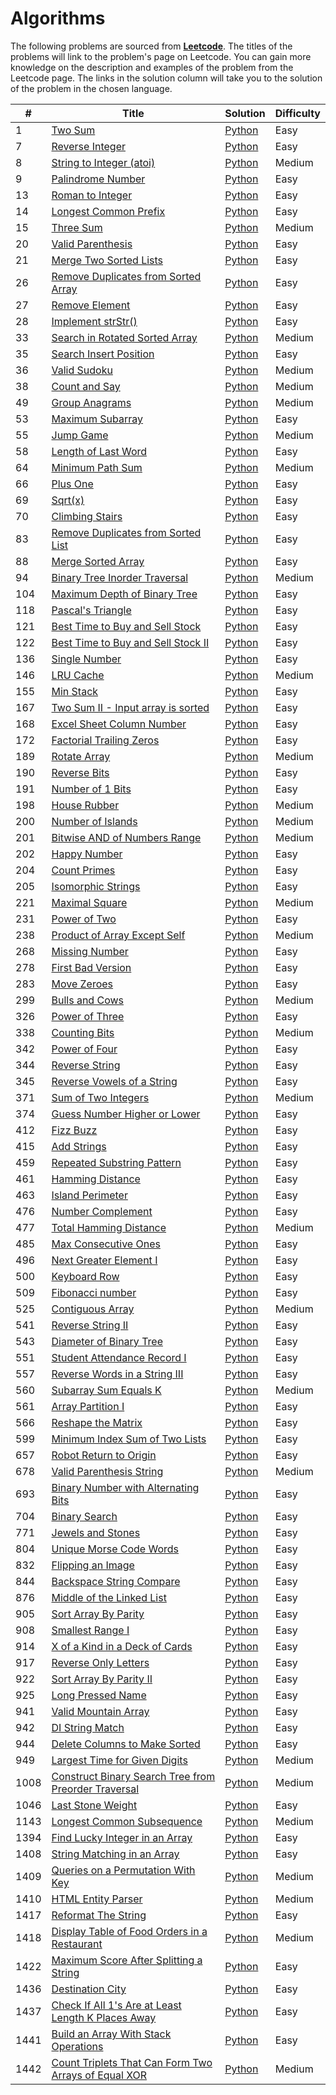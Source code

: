 # Algorithms
The following problems are sourced from [<b>Leetcode</b>](https://leetcode.com/). The titles of the problems will link to the problem's page on Leetcode. You can gain more knowledge on the description and examples of the problem from the Leetcode page. The links in the solution column will take you to the solution of the problem in the chosen language.

| <b>#</b> | <b>Title</b> | <b>Solution</b> | <b>Difficulty</b> |
| ------------- | ------------- | --- | --- |
| 1  | [Two Sum](https://leetcode.com/problems/two-sum/) | [Python](https://github.com/KushRabadia/Leetcode/blob/main/Algorithms/Two%20Sum)  | Easy |
| 7  | [Reverse Integer](https://leetcode.com/problems/reverse-integer/) | [Python](https://github.com/KushRabadia/Leetcode/blob/main/Algorithms/Reverse%20Integer) | Easy |
| 8  | [String to Integer (atoi)](https://leetcode.com/problems/string-to-integer-atoi/) | [Python](https://github.com/KushRabadia/Leetcode/blob/main/Algorithms/String%20to%20Integer%20(atoi))  | Medium |
| 9  | [Palindrome Number](https://leetcode.com/problems/palindrome-number/) | [Python](https://github.com/KushRabadia/Leetcode/blob/main/Algorithms/Palindrome%20Number)  | Easy |
| 13 | [Roman to Integer](https://leetcode.com/problems/roman-to-integer/) | [Python](https://github.com/KushRabadia/Leetcode/blob/main/Algorithms/Roman%20to%20Integer)  | Easy |
| 14 | [Longest Common Prefix](https://leetcode.com/problems/longest-common-prefix/) | [Python](https://github.com/KushRabadia/Leetcode/blob/main/Algorithms/Longest%20Common%20Prefix)  | Easy |
| 15 | [Three Sum](https://leetcode.com/problems/3sum/) | [Python](https://github.com/KushRabadia/Leetcode/blob/main/Algorithms/Three%20Sum)  | Medium |
| 20 | [Valid Parenthesis](https://leetcode.com/problems/valid-parenthesis/) | [Python](https://github.com/KushRabadia/Leetcode/blob/main/Algorithms/Valid%20Parenthesis)  | Easy |
| 21 | [Merge Two Sorted Lists](https://leetcode.com/problems/merge-two-sorted-lists/) | [Python](https://github.com/KushRabadia/Leetcode/blob/main/Algorithms/Merge%20Two%20Sorted%20Lists)  | Easy |
| 26 | [Remove Duplicates from Sorted Array](https://leetcode.com/problems/remove-duplicates-from-sorted-array/) | [Python]([https://github.com/KushRabadia/Leetcode/blob/main/Algorithms/Merge%20Two%20Sorted%20Lists](https://github.com/KushRabadia/Leetcode/blob/main/Algorithms/Remove%20Duplicates%20from%20Sorted%20Array.py))  | Easy |
| 27 | [Remove Element](https://leetcode.com/problems/remove-element/) | [Python](https://github.com/KushRabadia/Leetcode/blob/main/Algorithms/Remove%20Element)  | Easy |
| 28 | [Implement strStr()](https://leetcode.com/problems/implement-strstr/) | [Python](https://github.com/KushRabadia/Leetcode/blob/main/Algorithms/Implement%20strStr())  | Easy |
| 33 | [Search in Rotated Sorted Array](https://leetcode.com/problems/search-in-rotated-sorted-array/) | [Python](https://github.com/KushRabadia/Leetcode/blob/main/Algorithms/Search%20in%20Rotated%20Sorted%20Array) | Medium |
| 35 | [Search Insert Position](https://leetcode.com/problems/search-inert-position/) | [Python](https://github.com/KushRabadia/Leetcode/blob/main/Algorithms/Search%20Insert%20Position) | Easy |
| 36 | [Valid Sudoku](https://leetcode.com/problems/valid-sudoku/) | [Python](https://github.com/KushRabadia/Leetcode/blob/main/Algorithms/Valid%20Sudoku) | Medium |
| 38 | [Count and Say](https://leetcode.com/problems/count-and-say/) | [Python](https://github.com/KushRabadia/Leetcode/blob/main/Algorithms/Count%20Say) | Medium |
| 49 | [Group Anagrams](https://leetcode.com/problems/group-anagrams/) | [Python](https://github.com/KushRabadia/Leetcode/blob/main/Algorithms/Group%20Anagrams) | Medium |
| 53 | [Maximum Subarray](https://leetcode.com/problems/maximum-subarray/) | [Python](https://github.com/KushRabadia/Leetcode/blob/main/Algorithms/Maximum%20Subarray) | Easy |
| 55 | [Jump Game](https://leetcode.com/problems/jump-game/) | [Python](https://github.com/KushRabadia/Leetcode/blob/main/Algorithms/Jump%20Game) | Medium |
| 58 | [Length of Last Word](https://leetcode.com/problems/length-of-last-words/) | [Python](https://github.com/KushRabadia/Leetcode/blob/main/Algorithms/Length%20of%20Last%20Word) | Easy |
| 64 | [Minimum Path Sum](https://leetcode.com/problems/minimum-path-sum/) | [Python](https://github.com/KushRabadia/Leetcode/blob/main/Algorithms/Minimum%20Path%20Sum) | Medium |
| 66 | [Plus One](https://leetcode.com/problems/plus-one/) | [Python](https://github.com/KushRabadia/Leetcode/blob/main/Algorithms/Plus%20One) | Easy |
| 69 | [Sqrt(x)](https://leetcode.com/problems/sqrtx/) | [Python](https://github.com/KushRabadia/Leetcode/blob/main/Algorithms/Sqrt(x)) | Easy |
| 70 | [Climbing Stairs](https://leetcode.com/problems/climbing-stairs/) | [Python](https://github.com/KushRabadia/Leetcode/blob/main/Algorithms/Climbing%20Stairs) | Easy |
| 83 | [Remove Duplicates from Sorted List](https://leetcode.com/problems/remove-duplicates-from-sorted-list/) | [Python](https://github.com/KushRabadia/Leetcode/blob/main/Algorithms/Remove%20Duplicates%20from%20Sorted%20List.py) | Easy |
| 88 | [Merge Sorted Array](https://leetcode.com/problems/merge-sorted-array/) | [Python](https://github.com/KushRabadia/Leetcode/blob/main/Algorithms/Merge%20Sorted%20Array) | Easy |
| 94 | [Binary Tree Inorder Traversal](https://leetcode.com/problems/binary-tree-inorder-traversal/) | [Python](https://github.com/KushRabadia/Leetcode/blob/main/Algorithms/Binary%20Tree%20Inorder%20Traversal) | Medium |
| 104 | [Maximum Depth of Binary Tree](https://leetcode.com/problems/maximum-depth-of-binary-tree/) | [Python](https://github.com/KushRabadia/Leetcode/blob/main/Algorithms/Maximum%20Depth%20of%20Binary%20Tree.py) | Easy |
| 118 | [Pascal's Triangle](https://leetcode.com/problems/pascals-triangle/) | [Python](https://github.com/KushRabadia/Leetcode/blob/main/Algorithms/Pascal's%20Triangle) | Easy |
| 121 | [Best Time to Buy and Sell Stock](https://leetcode.com/problems/best-time-to-buy-and-sell-stock/) | [Python](https://github.com/KushRabadia/Leetcode/blob/main/Algorithms/Best%20Time%20to%20Buy%20and%20Sell%20Stock) | Easy |
| 122 | [Best Time to Buy and Sell Stock II](https://leetcode.com/problems/best-time-to-buy-and-sell-stock-ii/) | [Python](https://github.com/KushRabadia/Leetcode/blob/main/Algorithms/Best%20Time%20to%20Buy%20and%20Sell%20Stock%20II) | Easy |
| 136 | [Single Number](https://leetcode.com/problems/single-number/) | [Python](https://github.com/KushRabadia/Leetcode/blob/main/Algorithms/Single%20Number) | Easy |
| 146 | [LRU Cache](https://leetcode.com/problems/lru-cache/) | [Python](https://github.com/KushRabadia/Leetcode/blob/main/Algorithms/LRU%20Cache) | Medium |
| 155 | [Min Stack](https://leetcode.com/problems/min-stack/) | [Python](https://github.com/KushRabadia/Leetcode/blob/main/Algorithms/Min%20Stack) | Easy |
| 167 | [Two Sum II - Input array is sorted](https://leetcode.com/problems/two-sum-ii-input-array-is-sorted/) | [Python](https://github.com/KushRabadia/Leetcode/blob/main/Algorithms/Two%20Sum%20II%20-%20Input%20array%20is%20sorted) | Easy |
| 168 | [Excel Sheet Column Number](https://leetcode.com/problems/excel-sheet-column-number/) | [Python](https://github.com/KushRabadia/Leetcode/blob/main/Algorithms/Excel%20Sheet%20Column%20Number) | Easy |
| 172 | [Factorial Trailing Zeros](https://leetcode.com/problems/factorial-trailing-zeroes/) | [Python](https://github.com/KushRabadia/Leetcode/blob/main/Algorithms/Factorial%20Trailing%20Zeroes) | Easy|
| 189 | [Rotate Array](https://leetcode.com/problems/rotate-array/) | [Python](https://github.com/KushRabadia/Leetcode/blob/main/Algorithms/Rotate%20Array) | Medium |
| 190 | [Reverse Bits](https://leetcode.com/problems/reverse-bits/) | [Python](https://github.com/KushRabadia/Leetcode/blob/main/Algorithms/Revers%20Bits) | Easy |
| 191 | [Number of 1 Bits](https://leetcode.com/problems/number-of-1-bits/) | [Python](https://github.com/KushRabadia/Leetcode/blob/main/Algorithms/Number%20of%201%20Bits) | Easy |
| 198 | [House Rubber](https://leetcode.com/problems/house-rubber/) | [Python](https://github.com/KushRabadia/Leetcode/blob/main/Algorithms/House%20Rubber) | Medium |
| 200 | [Number of Islands](https://leetcode.com/problems/number-of-islands/) | [Python](https://github.com/KushRabadia/Leetcode/blob/main/Algorithms/Number%20of%20Islands) | Medium |
| 201 | [Bitwise AND of Numbers Range](https://leetcode.com/problems/bitwise-and-of-numbers-range/) | [Python](https://github.com/KushRabadia/Leetcode/blob/main/Algorithms/Bitwise%20AND%20of%20Numbers%20Range) | Medium |
| 202 | [Happy Number](https://leetcode.com/problems/happy-number/) | [Python](https://github.com/KushRabadia/Leetcode/blob/main/Algorithms/Happy%20Number) | Easy |
| 204 | [Count Primes](https://leetcode.com/problems/count-primes/) | [Python](https://github.com/KushRabadia/Leetcode/blob/main/Algorithms/Count%20Primes) | Easy |
| 205 | [Isomorphic Strings](https://leetcode.com/problems/isomorphic-strings/) | [Python](https://github.com/KushRabadia/Leetcode/blob/main/Algorithms/Isomorphic%20Strings) | Easy |
| 221 | [Maximal Square](https://leetcode.com/problems/maximal-square/) | [Python](https://github.com/KushRabadia/Leetcode/blob/main/Algorithms/Maximal%20Square) | Medium |
| 231 | [Power of Two](https://leetcode.com/problems/power-of-two/) | [Python](https://github.com/KushRabadia/Leetcode/blob/main/Algorithms/Power%20of%20Two) | Easy |
| 238 | [Product of Array Except Self](https://leetcode.com/problems/product-of-array-except-self/) | [Python](https://github.com/KushRabadia/Leetcode/blob/main/Algorithms/Product%20of%20Array%20Except%20Self) | Medium |
| 268 | [Missing Number](https://leetcode.com/problems/missing-number/) | [Python](https://github.com/KushRabadia/Leetcode/blob/main/Algorithms/Missing%20Number) | Easy |
| 278 | [First Bad Version](https://leetcode.com/problems/first-bad-version/) | [Python](https://github.com/KushRabadia/Leetcode/blob/main/Algorithms/First%20Bad%20Version) | Easy |
| 283 | [Move Zeroes](https://leetcode.com/problems/move-zeroes/) | [Python](https://github.com/KushRabadia/Leetcode/blob/main/Algorithms/Move%20Zeroes) | Easy |
| 299 | [Bulls and Cows](https://leetcode.com/problems/bulls-and-cows/) | [Python](https://github.com/KushRabadia/Leetcode/blob/main/Algorithms/Bulls%20and%20Cows) | Medium |
| 326  | [Power of Three](https://leetcode.com/problems/power-of-three/) | [Python](https://github.com/KushRabadia/Leetcode/blob/main/Algorith/Power%20of%20Three) | Easy |
| 338  | [Counting Bits](https://leetcode.com/problems/counting-bits/) | [Python](https://github.com/KushRabadia/Leetcode/blob/main/Algorith/Counting%20Bits) | Medium |
| 342 | [Power of Four](https://leetcode.com/problems/power-of-four/) | [Python](https://github.com/KushRabadia/Leetcode/blob/main/Algorithms/Power%20of%20Four) | Easy |
| 344 | [Reverse String](https://leetcode.com/problems/reverse-string/) | [Python](https://github.com/KushRabadia/Leetcode/blob/main/Algorithms/Reverse%20String) | Easy |
| 345 | [Reverse Vowels of a String](https://leetcode.com/problems/reverse-vowels-of-a-string/) | [Python](https://github.com/KushRabadia/Leetcode/blob/main/Algorithms/Reverse%20Vowels%20of%20a%20String) | Easy |
| 371 | [Sum of Two Integers](https://leetcode.com/problems/sum-of-two-integers/) | [Python](https://github.com/KushRabadia/Leetcode/blob/main/Algorithms/Sum&20of%20Two%20Integers) | Medium |
| 374 | [Guess Number Higher or Lower](https://leetcode.com/problems/guess-number-higher-or-lower/) | [Python](https://github.com/KushRabadia/Leetcode/blob/main/Algorithms/Guess%20Number%20Higher%20or%20Lower) | Easy |
| 412 | [Fizz Buzz](https://leetcode.com/problems/fizz-buzz/) | [Python](https://github.com/KushRabadia/Leetcode/blob/main/Algorithms/Fizz%20Buzz) | Easy |
| 415 | [Add Strings](https://leetcode.com/problems/add-strings/) | [Python](https://github.com/KushRabadia/Leetcode/blob/main/Algorithms/Add%20Strings) | Easy |
| 459 | [Repeated Substring Pattern](https://leetcode.com/problems/repeated-substring-pattern/) | [Python](https://github.com/KushRabadia/Leetcode/blob/main/Algorithms/Repeated%20Substring%20Pattern) | Easy |
| 461  | [Hamming Distance](https://leetcode.com/problems/hamming-distance/) | [Python](https://github.com/KushRabadia/Leetcode/blob/main/Algorith/Hamming%20Distance) | Easy |
| 463 | [Island Perimeter](https://leetcode.com/problems/island-perimeter/) | [Python](https://github.com/KushRabadia/Leetcode/blob/main/Algorithms/Island%20Perimeter) | Easy |
| 476 | [Number Complement](https://leetcode.com/problems/number-complement/) | [Python](https://github.com/KushRabadia/Leetcode/blob/main/Algorithms/Number%20Complement) | Easy |
| 477 | [Total Hamming Distance](https://leetcode.com/problems/total-hamming-distance/) | [Python](https://github.com/KushRabadia/Leetcode/blob/main/Algorithms/Total%20Hamming%20Distance) | Medium |
| 485 | [Max Consecutive Ones](https://leetcode.com/problems/max-consecutive-ones/) | [Python](https://github.com/KushRabadia/Leetcode/blob/main/Algorithms/Max%20Consecutive%20Ones) | Easy |
| 496 | [Next Greater Element I](https://leetcode.com/problems/next-greater-element-i/) | [Python](https://github.com/KushRabadia/Leetcode/blob/main/Algorithms/Next%20Greater%20Element%20I) | Easy |
| 500 | [Keyboard Row](https://leetcode.com/problems/keyboard-row/) | [Python](https://github.com/KushRabadia/Leetcode/blob/main/Algorithms/Keyboard%20Row) | Easy |
| 509 | [Fibonacci number](https://leetcode.com/problems/fibonacci-number/) | [Python](https://github.com/KushRabadia/Leetcode/blob/main/Algorithms/Fibonacci%20number) | Easy |
| 525 | [Contiguous Array](https://leetcode.com/problems/contiguous-array/) | [Python](https://github.com/KushRabadia/Leetcode/blob/main/Algorithms/Contiguous%20Array) | Medium |
| 541 | [Reverse String II](https://leetcode.com/problems/reverse-string-ii/) | [Python](https://github.com/KushRabadia/Leetcode/blob/main/Algorithms/Reverse%20String%20II) | Easy |
| 543 | [Diameter of Binary Tree](https://leetcode.com/problems/diameter-of-binary-tree/) | [Python](https://github.com/KushRabadia/Leetcode/blob/main/Algorithms/Diameter%20of%20Binary%20Tree) | Easy |
| 551 | [Student Attendance Record I](https://leetcode.com/problems/student-attendance-record-i/) | [Python](https://github.com/KushRabadia/Leetcode/blob/main/Algorithms/Student%20Attendance%20Record%20I) | Easy |
| 557 | [Reverse Words in a String III](https://leetcode.com/problems/reverse-words-in-a-string-iii/) | [Python](https://github.com/KushRabadia/Leetcode/blob/main/Algorithms/Reverse%20Words%20in%20a%20String%20III) | Easy |
| 560 | [Subarray Sum Equals K](https://leetcode.com/problems/subaaray-sum-equals-k/) | [Python](https://github.com/KushRabadia/Leetcode/blob/main/Algorithms/Subarray%20Sum%20Equals%20K) | Medium |
| 561 | [Array Partition I](https://leetcode.com/problems/array-partition-i/) | [Python](https://github.com/KushRabadia/Leetcode/blob/main/Algorithms/Array%20Partition%20I) | Easy |
| 566 | [Reshape the Matrix](https://leetcode.com/problems/reshape-the-matrix/) | [Python](https://github.com/KushRabadia/Leetcode/blob/main/Algorithms/Reshape%20the%20Matrix) | Easy |
| 599 | [Minimum Index Sum of Two Lists](https://leetcode.com/problems/minimum-index-sum-of-two-lists/) | [Python](https://github.com/KushRabadia/Leetcode/blob/main/Algorithms/Minimum%20Index%20Sum%20of%20Two%20Lists) | Easy |
| 657 | [Robot Return to Origin](https://leetcode.com/problems/robot-to-return-origin/) | [Python](https://github.com/KushRabadia/Leetcode/blob/main/Algorithms/Robot%20Return%20to%20Origin) | Easy |
| 678 | [Valid Parenthesis String](https://leetcode.com/problems/valid-parenthesis-string/) | [Python](https://github.com/KushRabadia/Leetcode/blob/main/Algorithms/Valid%20Parenthesis%20String) | Medium |
| 693 | [Binary Number with Alternating Bits](https://leetcode.com/problems/binary-number-with-alternating-bits/) | [Python](https://github.com/KushRabadia/Leetcode/blob/main/Algorithms/Binary%20Number%20with%20Alternating%20Bits) | Easy |
| 704 | [Binary Search](https://leetcode.com/problems/binary-search/) | [Python](https://github.com/KushRabadia/Leetcode/blob/main/Algorithms/Binary%20Search.py) | Easy |
| 771 | [Jewels and Stones](https://leetcode.com/problems/jewels-and-stones/) | [Python](https://github.com/KushRabadia/Leetcode/blob/main/Algorithms/Jewels%20and%20Stones) | Easy |
| 804| [Unique Morse Code Words](https://leetcode.com/problems/unique-morse-code-words/) | [Python](https://github.com/KushRabadia/Leetcode/blob/main/Algorithms/Unique%20Morse%20Code%20Words) | Easy |
| 832 | [Flipping an Image](https://leetcode.com/problems/flipping-an-image/) | [Python](https://github.com/KushRabadia/Leetcode/blob/main/Algorithms/Flipping%20an%20Image) | Easy |
| 844 | [Backspace String Compare](https://leetcode.com/problems/backspace-string-compare/) | [Python](https://github.com/KushRabadia/Leetcode/blob/main/Algorithms/Backspace%20String%20Compare) | Easy |
| 876 | [Middle of the Linked List](https://leetcode.com/problems/middle-of-the-linked-list/) | [Python](https://github.com/KushRabadia/Leetcode/blob/main/Algorithms/Middle%20of%20the%20Linked%20List) | Easy |
| 905 | [Sort Array By Parity](https://leetcode.com/problems/sort-array-by-parity/) | [Python](https://github.com/KushRabadia/Leetcode/blob/main/Algorithms/Sort%20Array%20By%20Parity) | Easy |
| 908 | [Smallest Range I](https://leetcode.com/problems/smallest-range-i/) | [Python](https://github.com/KushRabadia/Leetcode/blob/main/Algorithms/Smallest%20Range%20I) | Easy |
| 914 | [X of a Kind in a Deck of Cards](https://leetcode.com/problems/x-of-a-kind-in-a-deck-of-cards/) | [Python](https://github.com/KushRabadia/Leetcode/blob/main/Algorithms/X%20of%20a%20Kind%20in%20a%20Deck%20of%20Cards) | Easy |
| 917 | [Reverse Only Letters](https://leetcode.com/problems/reverse-only-letters/) | [Python](https://github.com/KushRabadia/Leetcode/blob/main/Algorithms/Reverse%20Only%20Letters) | Easy |
| 922| [Sort Array By Parity II](https://leetcode.com/problems/sort-array-by-parity-ii/) | [Python](https://github.com/KushRabadia/Leetcode/blob/main/Algorithms/Sort%20Array%20By%20Parity%20II) | Easy |
| 925| [Long Pressed Name](https://leetcode.com/problems/long-pressed-name/) | [Python](https://github.com/KushRabadia/Leetcode/blob/main/Algorithms/Long%20Pressed%20Name) | Easy |
| 941 | [Valid Mountain Array](https://leetcode.com/problems/valid-mountain-array/) | [Python](https://github.com/KushRabadia/Leetcode/blob/main/Algorithms/Valid%20Mountain520Array) | Easy |
| 942 | [DI String Match](https://leetcode.com/problems/di-string-match/) | [Python](https://github.com/KushRabadia/Leetcode/blob/main/Algorithms/DI%20String%20Match) | Easy |
| 944 | [Delete Columns to Make Sorted](https://leetcode.com/problems/delete-columns-to-make-sorted/) | [Python](https://github.com/KushRabadia/Leetcode/blob/main/Algorithms/Delete%20Columns%20to%20Make%20Sorted) | Easy |
| 949 | [Largest Time for Given Digits](https://leetcode.com/problems/largest-time-for-given-digits/) | [Python](https://github.com/KushRabadia/Leetcode/blob/main/Algorithms/Largest%20Time%20for%20Given%20Digits) | Medium |
| 1008 | [Construct Binary Search Tree from Preorder Traversal](https://leetcode.com/problems/construct-binary-search-tree-from-preorder-traversal/) | [Python](https://github.com/KushRabadia/Leetcode/blob/main/Algorithms/Construct%20Binary%20Search%20Tree%20from%20Preorder%20Traversal) | Medium |
| 1046 | [Last Stone Weight](https://leetcode.com/problems/last-stone-weight/) | [Python](https://github.com/KushRabadia/Leetcode/blob/main/Algorithms/Last%20Stone%20Weight) | Easy |
| 1143 | [Longest Common Subsequence](https://leetcode.com/problems/longest-common-subsequence/) | [Python](https://github.com/KushRabadia/Leetcode/blob/main/Algorithms/Longest%20Common%20Subsequence) | Medium |
| 1394 | [Find Lucky Integer in an Array](https://leetcode.com/problems/find-lucky-integer-in-an-array/) | [Python](https://github.com/KushRabadia/Leetcode/blob/main/Algorithms/Find%20Lucky%20Integer%20in%20an%20Array) | Easy |
| 1408 | [String Matching in an Array](https://leetcode.com/problems/string-matching-in-an-array/) | [Python](https://github.com/KushRabadia/Leetcode/blob/main/Algorithms/String%20Matching%20in%20an%20Array) | Easy |
| 1409 | [Queries on a Permutation With Key](https://leetcode.com/problems/queries-on-a-permutation-with-key/) | [Python](https://github.com/KushRabadia/Leetcode/blob/main/Algorithms/Queries%20on%20a%20Permutation%20With%20Key) | Medium |
| 1410 | [HTML Entity Parser](https://leetcode.com/problems/html-entity-parser/) | [Python](https://github.com/KushRabadia/Leetcode/blob/main/Algorithms/HTML%20Entity%20Parser) | Medium |
| 1417 | [Reformat The String](https://leetcode.com/problems/reformat-the-string/) | [Python](https://github.com/KushRabadia/Leetcode/blob/main/Algorithms/Reformat%20The%20String) | Easy |
| 1418 | [Display Table of Food Orders in a Restaurant](https://leetcode.com/problems/display-table-of-food-orders-in-a-restaurant/) | [Python](https://github.com/KushRabadia/Leetcode/blob/main/Algorithms/Display%20Table%20of%20Food%20Orders%20in%20a%20Restaurant) | Medium |
| 1422 | [Maximum Score After Splitting a String](https://leetcode.com/problems/maximum-score-after-splitting-a-string/) | [Python](https://github.com/KushRabadia/Leetcode/blob/main/Algorithms/Maximum%20Score%20After%20Splitting%20a%20String) | Easy |
| 1436 | [Destination City](https://leetcode.com/problems/destination-city/) | [Python](https://github.com/KushRabadia/Leetcode/blob/main/Algorithms/Destination%20City) | Easy |
| 1437 | [Check If All 1's Are at Least Length K Places Away](https://leetcode.com/problems/check-if-all-1s-are-at-least-length-k-places-away/) | [Python](https://github.com/KushRabadia/Leetcode/blob/main/Algorithms/Check%20If%20All%201's%20Are%20at%20Least%20Length%20K%20Places%20Away) | Easy |
| 1441 | [Build an Array With Stack Operations](https://leetcode.com/problems/build-an-array-with-stack-operations/) | [Python](https://github.com/KushRabadia/Leetcode/blob/main/Algorithms/Build%20an%20Array%20With%20Stack%20Operations) | Easy |
| 1442 | [Count Triplets That Can Form Two Arrays of Equal XOR](https://leetcode.com/problems/count-triplets-that-can-form-two-arrays-of-equal-xor/) | [Python](https://github.com/KushRabadia/Leetcode/blob/main/Algorithms/Count%20Triplets%20That%20Can%20Form%20Two%20Arrays%20of%20Equal%20XOR) | Medium |
